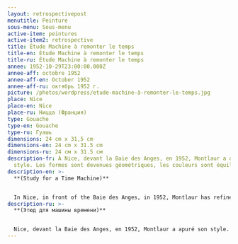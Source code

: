 ```yaml
---
layout: retrospectivepost
menutitle: Peinture
sous-menu: Sous-menu
active-item: peintures
active-item2: retrospective
title: Étude Machine à remonter le temps
title-en: Étude Machine à remonter le temps
title-ru: Étude Machine à remonter le temps
annee: 1952-10-29T23:00:00.000Z
annee-aff: octobre 1952
annee-aff-en: October 1952
annee-aff-ru: октябрь 1952 г.
picture: /photos/wordpress/etude-machine-à-remonter-le-temps.jpg
place: Nice
place-en: Nice
place-ru: Ницца (Франция)
type: Gouache
type-en: Gouache
type-ru: Гуашь
dimensions: 24 cm x 31,5 cm
dimensions-en: 24 cm x 31.5 cm
dimensions-ru: 24 см x 31.5 см
description-fr: À Nice, devant la Baie des Anges, en 1952, Montlaur a apuré son
  style. Les formes sont devenues géométriques, les couleurs sont équilibrées.
description-en: >-
  **(Study for a Time Machine)**


  In Nice, in front of the Baie des Anges, in 1952, Montlaur has refined his style. Shapes have become geometric and colors are balanced.
description-ru: >-
  **(Этюд для машины времени)**


  Nice, devant la Baie des Anges, en 1952, Montlaur a apuré son style. Les formes sont devenues géométriques, les couleurs sont équilibrées.
---
```


